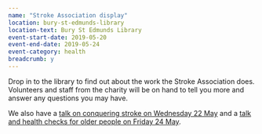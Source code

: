 ```yaml
---
name: "Stroke Association display"
location: bury-st-edmunds-library
location-text: Bury St Edmunds Library
event-start-date: 2019-05-20
event-end-date: 2019-05-24
event-category: health
breadcrumb: y
---
```


Drop in to the library to find out about the work the Stroke Association does. Volunteers and staff from the charity will be on hand to tell you more and answer any questions you may have.

We also have a [talk on conquering stroke on Wednesday 22 May](/events/bury-2019-05-22-conquer-stroke/) and a [talk and health checks for older people on Friday 24 May](/events/bury-2019-05-24-top-time-stroke-assocation/).
